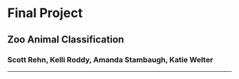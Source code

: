 # Final Project
## Zoo Animal Classification
### Scott Rehn, Kelli Roddy, Amanda Stambaugh, Katie Welter
---

